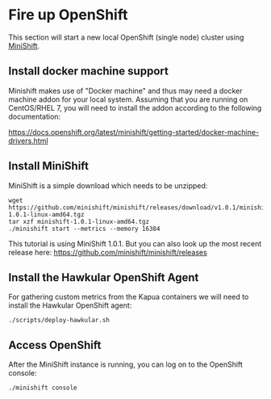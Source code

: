 # Fire up OpenShift

This section will start a new local OpenShift (single node) cluster
using [MiniShift](https://github.com/minishift/minishift).

## Install docker machine support

Minishift makes use of "Docker machine" and thus may need a docker machine addon for your
local system. Assuming that you are running on CentOS/RHEL 7, you will need to install the
addon according to the following documentation:

https://docs.openshift.org/latest/minishift/getting-started/docker-machine-drivers.html

## Install MiniShift

MiniShift is a simple download which needs to be unzipped:

    wget https://github.com/minishift/minishift/releases/download/v1.0.1/minishift-1.0.1-linux-amd64.tgz
    tar xzf minishift-1.0.1-linux-amd64.tgz
    ./minishift start --metrics --memory 16384

This tutorial is using MiniShift 1.0.1. But you can also look
up the most recent release here: https://github.com/minishift/minishift/releases

## Install the Hawkular OpenShift Agent

For gathering custom metrics from the Kapua containers we will need to install
the Hawkular OpenShift agent: 

    ./scripts/deploy-hawkular.sh

## Access OpenShift

After the MiniShift instance is running, you can log on to the OpenShift console:

    ./minishift console
